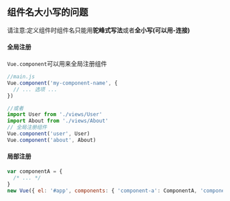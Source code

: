 ## 组件名大小写的问题

请注意:定义组件时组件名只能用**驼峰式写法**或者**全小写(可以用-连接)**

#### 全局注册

`Vue.component`可以用来全局注册组件

```js
//main.js
Vue.component('my-component-name', {
  // ... 选项 ...
})

//或者
import User from './views/User'
import About from './views/About'
// 全局注册组件
Vue.component('user', User)
Vue.component('about', About)
```

#### 局部注册

```js
var componentA = {
  /* ... */
}
new Vue({ el: '#app', components: { 'component-a': ComponentA, 'component-b': ComponentB } })
```
